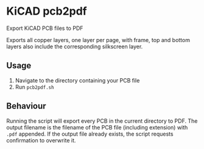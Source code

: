# KiCAD pcb2pdf
Export KiCAD PCB files to PDF

Exports all copper layers, one layer per page, with frame, top and bottom layers also include the corresponding silkscreen layer.

## Usage
1. Navigate to the directory containing your PCB file
2. Run `pcb2pdf.sh`

## Behaviour
Running the script will export every PCB in the current directory to PDF. The output filename is the filename of the PCB file (including extension) with `.pdf` appended. If the output file already exists, the script requests confirmation to overwrite it.